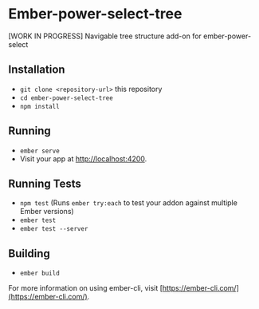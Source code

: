 # Ember-power-select-tree

[WORK IN PROGRESS] Navigable tree structure add-on for ember-power-select

## Installation

* `git clone <repository-url>` this repository
* `cd ember-power-select-tree`
* `npm install`

## Running

* `ember serve`
* Visit your app at [http://localhost:4200](http://localhost:4200).

## Running Tests

* `npm test` (Runs `ember try:each` to test your addon against multiple Ember versions)
* `ember test`
* `ember test --server`

## Building

* `ember build`

For more information on using ember-cli, visit [https://ember-cli.com/](https://ember-cli.com/).
